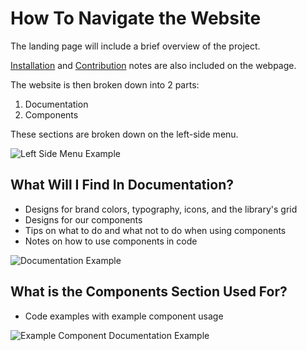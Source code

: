# How To Navigate the Website

The landing page will include a brief overview of the project.

[Installation](https://webcomponents.ucla.edu/build/1.0.0-beta.7/docs/installation/download.html) and [Contribution](https://webcomponents.ucla.edu/build/1.0.0-beta.7/docs/contribute/contributing.html) notes are also included on the webpage.

The website is then broken down into 2 parts:
1. Documentation
1. Components

These sections are broken down on the left-side menu.

![Left Side Menu Example](https://readme-docs-images.s3-us-west-1.amazonaws.com/webcomponents.ucla.edu/website-menu-example.png)

## What Will I Find In Documentation?
- Designs for brand colors, typography, icons, and the library's grid
- Designs for our components
- Tips on what to do and what not to do when using components
- Notes on how to use components in code

![Documentation Example](https://readme-docs-images.s3-us-west-1.amazonaws.com/webcomponents.ucla.edu/documentation-example.png)

## What is the Components Section Used For?
- Code examples with example component usage

![Example Component Documentation Example](https://readme-docs-images.s3-us-west-1.amazonaws.com/webcomponents.ucla.edu/usage-example.png)

